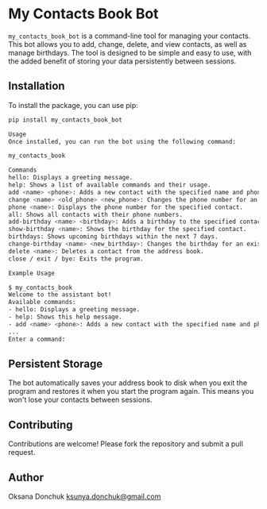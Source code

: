 # My Contacts Book Bot

`my_contacts_book_bot` is a command-line tool for managing your contacts. This bot allows you to add, change, delete, and view contacts, as well as manage birthdays. The tool is designed to be simple and easy to use, with the added benefit of storing your data persistently between sessions.

## Installation

To install the package, you can use pip:

```sh
pip install my_contacts_book_bot

Usage
Once installed, you can run the bot using the following command:

my_contacts_book

Commands
hello: Displays a greeting message.
help: Shows a list of available commands and their usage.
add <name> <phone>: Adds a new contact with the specified name and phone number.
change <name> <old_phone> <new_phone>: Changes the phone number for an existing contact.
phone <name>: Displays the phone number for the specified contact.
all: Shows all contacts with their phone numbers.
add-birthday <name> <birthday>: Adds a birthday to the specified contact.
show-birthday <name>: Shows the birthday for the specified contact.
birthdays: Shows upcoming birthdays within the next 7 days.
change-birthday <name> <new_birthday>: Changes the birthday for an existing contact.
delete <name>: Deletes a contact from the address book.
close / exit / bye: Exits the program.

Example Usage

$ my_contacts_book
Welcome to the assistant bot!
Available commands:
- hello: Displays a greeting message.
- help: Shows this help message.
- add <name> <phone>: Adds a new contact with the specified name and phone number.
...
Enter a command:
```

## Persistent Storage

The bot automatically saves your address book to disk when you exit the program and restores it when you start the program again. This means you won't lose your contacts between sessions.

## Contributing

Contributions are welcome! Please fork the repository and submit a pull request.

## Author

Oksana Donchuk
ksunya.donchuk@gmail.com

```

```
